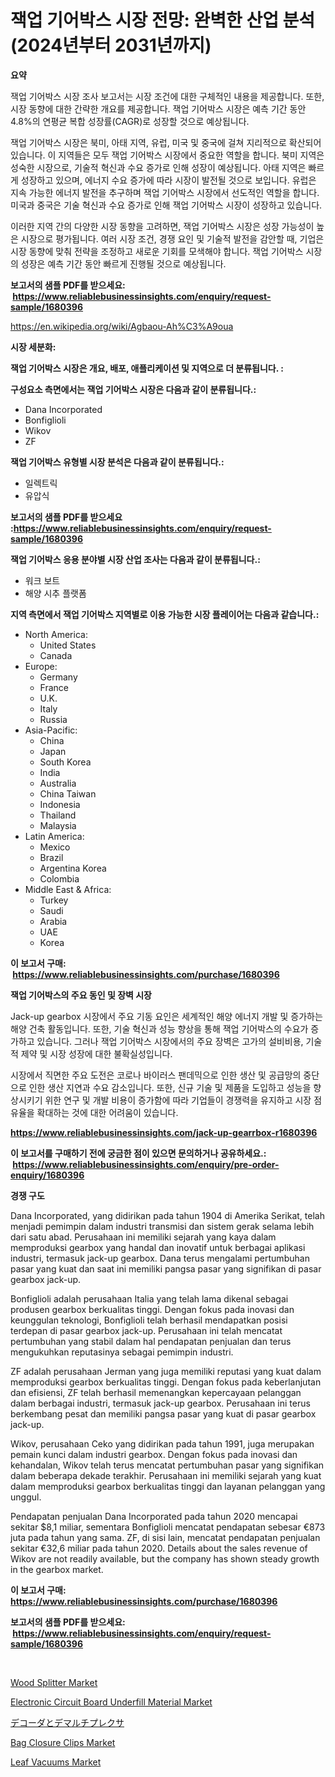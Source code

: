 <p><h1>잭업 기어박스 시장 전망: 완벽한 산업 분석 (2024년부터 2031년까지)</h1></p><p><strong>요약</strong></p>
<p><p>잭업 기어박스 시장 조사 보고서는 시장 조건에 대한 구체적인 내용을 제공합니다. 또한, 시장 동향에 대한 간략한 개요를 제공합니다. 잭업 기어박스 시장은 예측 기간 동안 4.8%의 연평균 복합 성장률(CAGR)로 성장할 것으로 예상됩니다.</p><p>잭업 기어박스 시장은 북미, 아태 지역, 유럽, 미국 및 중국에 걸쳐 지리적으로 확산되어 있습니다. 이 지역들은 모두 잭업 기어박스 시장에서 중요한 역할을 합니다. 북미 지역은 성숙한 시장으로, 기술적 혁신과 수요 증가로 인해 성장이 예상됩니다. 아태 지역은 빠르게 성장하고 있으며, 에너지 수요 증가에 따라 시장이 발전될 것으로 보입니다. 유럽은 지속 가능한 에너지 발전을 추구하며 잭업 기어박스 시장에서 선도적인 역할을 합니다. 미국과 중국은 기술 혁신과 수요 증가로 인해 잭업 기어박스 시장이 성장하고 있습니다.</p><p>이러한 지역 간의 다양한 시장 동향을 고려하면, 잭업 기어박스 시장은 성장 가능성이 높은 시장으로 평가됩니다. 여러 시장 조건, 경쟁 요인 및 기술적 발전을 감안할 때, 기업은 시장 동향에 맞춰 전략을 조정하고 새로운 기회를 모색해야 합니다. 잭업 기어박스 시장의 성장은 예측 기간 동안 빠르게 진행될 것으로 예상됩니다.</p></p>
<p><strong>보고서의 샘플 PDF를 받으세요: &nbsp;<a href="https://www.reliablebusinessinsights.com/enquiry/request-sample/1680396">https://www.reliablebusinessinsights.com/enquiry/request-sample/1680396</a></strong></p>
<p><a href="https://en.wikipedia.org/wiki/Agbaou-Ah%C3%A9oua">https://en.wikipedia.org/wiki/Agbaou-Ah%C3%A9oua</a></p>
<p><strong>시장 세분화:</strong></p>
<p><strong> 잭업 기어박스 시장은 개요, 배포, 애플리케이션 및 지역으로 더 분류됩니다. :</strong></p>
<p><strong>구성요소 측면에서는 잭업 기어박스 시장은 다음과 같이 분류됩니다.:</strong></p>
<p><ul><li>Dana Incorporated</li><li>Bonfiglioli</li><li>Wikov</li><li>ZF</li></ul></p>
<p><strong> 잭업 기어박스 유형별 시장 분석은 다음과 같이 분류됩니다.:</strong></p>
<p><ul><li>일렉트릭</li><li>유압식</li></ul></p>
<p><strong>보고서의 샘플 PDF를 받으세요 :<a href="https://www.reliablebusinessinsights.com/enquiry/request-sample/1680396">https://www.reliablebusinessinsights.com/enquiry/request-sample/1680396</a></strong></p>
<p><strong> 잭업 기어박스 응용 분야별 시장 산업 조사는 다음과 같이 분류됩니다.:</strong></p>
<p><ul><li>워크 보트</li><li>해양 시추 플랫폼</li></ul></p>
<p><strong>지역 측면에서 잭업 기어박스 지역별로 이용 가능한 시장 플레이어는 다음과 같습니다.:</strong></p>
<p><ul>
    <li>
        North America:
        <ul>
            <li>United States</li>
            <li>Canada</li>
        </ul>
    </li>
    <li>
        Europe:
        <ul>
            <li>Germany</li>
            <li>France</li>
            <li>U.K.</li>
            <li>Italy</li>
            <li>Russia</li>
        </ul>
    </li>
    <li>
        Asia-Pacific:
        <ul>
            <li>China</li>
            <li>Japan</li>
            <li>South Korea</li>
            <li>India</li>
            <li>Australia</li>
            <li>China Taiwan</li>
            <li>Indonesia</li>
            <li>Thailand</li>
            <li>Malaysia</li>
        </ul>
    </li>
    <li>
        Latin America:
        <ul>
            <li>Mexico</li>
            <li>Brazil</li>
            <li>Argentina Korea</li>
            <li>Colombia</li>
        </ul>
    </li>
    <li>
        Middle East & Africa:
        <ul>
            <li>Turkey</li>
            <li>Saudi</li>
            <li>Arabia</li>
            <li>UAE</li>
            <li>Korea</li>
        </ul>
    </li>
    </ul></p>
<p><strong>이 보고서 구매: &nbsp;<a href="https://www.reliablebusinessinsights.com/purchase/1680396">https://www.reliablebusinessinsights.com/purchase/1680396</a></strong></p>
<p><strong>잭업 기어박스의 주요 동인 및 장벽 시장</strong></p>
<p><p>Jack-up gearbox 시장에서 주요 기동 요인은 세계적인 해양 에너지 개발 및 증가하는 해양 건축 활동입니다. 또한, 기술 혁신과 성능 향상을 통해 잭업 기어박스의 수요가 증가하고 있습니다. 그러나 잭업 기어박스 시장에서의 주요 장벽은 고가의 설비비용, 기술적 제약 및 시장 성장에 대한 불확실성입니다.</p><p>시장에서 직면한 주요 도전은 코로나 바이러스 팬데믹으로 인한 생산 및 공급망의 중단으로 인한 생산 지연과 수요 감소입니다. 또한, 신규 기술 및 제품을 도입하고 성능을 향상시키기 위한 연구 및 개발 비용이 증가함에 따라 기업들이 경쟁력을 유지하고 시장 점유율을 확대하는 것에 대한 어려움이 있습니다.</p></p>
<p><strong><a href="https://www.reliablebusinessinsights.com/jack-up-gearrbox-r1680396">https://www.reliablebusinessinsights.com/jack-up-gearrbox-r1680396</a></strong></p>
<p><strong>이 보고서를 구매하기 전에 궁금한 점이 있으면 문의하거나 공유하세요.: &nbsp;<a href="https://www.reliablebusinessinsights.com/enquiry/pre-order-enquiry/1680396">https://www.reliablebusinessinsights.com/enquiry/pre-order-enquiry/1680396</a></strong></p>
<p><strong>경쟁 구도</strong></p>
<p><p>Dana Incorporated, yang didirikan pada tahun 1904 di Amerika Serikat, telah menjadi pemimpin dalam industri transmisi dan sistem gerak selama lebih dari satu abad. Perusahaan ini memiliki sejarah yang kaya dalam memproduksi gearbox yang handal dan inovatif untuk berbagai aplikasi industri, termasuk jack-up gearbox. Dana terus mengalami pertumbuhan pasar yang kuat dan saat ini memiliki pangsa pasar yang signifikan di pasar gearbox jack-up.</p><p>Bonfiglioli adalah perusahaan Italia yang telah lama dikenal sebagai produsen gearbox berkualitas tinggi. Dengan fokus pada inovasi dan keunggulan teknologi, Bonfiglioli telah berhasil mendapatkan posisi terdepan di pasar gearbox jack-up. Perusahaan ini telah mencatat pertumbuhan yang stabil dalam hal pendapatan penjualan dan terus mengukuhkan reputasinya sebagai pemimpin industri.</p><p>ZF adalah perusahaan Jerman yang juga memiliki reputasi yang kuat dalam memproduksi gearbox berkualitas tinggi. Dengan fokus pada keberlanjutan dan efisiensi, ZF telah berhasil memenangkan kepercayaan pelanggan dalam berbagai industri, termasuk jack-up gearbox. Perusahaan ini terus berkembang pesat dan memiliki pangsa pasar yang kuat di pasar gearbox jack-up.</p><p>Wikov, perusahaan Ceko yang didirikan pada tahun 1991, juga merupakan pemain kunci dalam industri gearbox. Dengan fokus pada inovasi dan kehandalan, Wikov telah terus mencatat pertumbuhan pasar yang signifikan dalam beberapa dekade terakhir. Perusahaan ini memiliki sejarah yang kuat dalam memproduksi gearbox berkualitas tinggi dan layanan pelanggan yang unggul.</p><p>Pendapatan penjualan Dana Incorporated pada tahun 2020 mencapai sekitar $8,1 miliar, sementara Bonfiglioli mencatat pendapatan sebesar €873 juta pada tahun yang sama. ZF, di sisi lain, mencatat pendapatan penjualan sekitar €32,6 miliar pada tahun 2020. Details about the sales revenue of Wikov are not readily available, but the company has shown steady growth in the gearbox market.</p></p>
<p><strong>이 보고서 구매: &nbsp; <a href="https://www.reliablebusinessinsights.com/purchase/1680396">https://www.reliablebusinessinsights.com/purchase/1680396</a></strong></p>
<p><strong>보고서의 샘플 PDF를 받으세요: &nbsp;<a href="https://www.reliablebusinessinsights.com/enquiry/request-sample/1680396">https://www.reliablebusinessinsights.com/enquiry/request-sample/1680396</a></strong><strong></strong></p>
<p>&nbsp;</p>
<p><p><a href="https://issuu.com/reportprime-2/docs/wood-splitter-market-size-2030.pptx">Wood Splitter Market</a></p><p><a href="https://www.linkedin.com/pulse/electronic-circuit-board-underfill-material-market-provides-kajge">Electronic Circuit Board Underfill Material Market</a></p><p><a href="https://medium.com/@trevawiszk20231/%E3%82%B0%E3%83%AD%E3%83%BC%E3%83%90%E3%83%AB%E3%83%87%E3%82%B3%E3%83%BC%E3%83%80%E3%83%BC%E3%81%A8%E3%83%87%E3%83%9E%E3%83%AB%E3%82%AF%E3%82%B9%E5%B8%82%E5%A0%B4%E3%81%AE%E5%8C%85%E6%8B%AC%E7%9A%84%E3%81%AA%E5%88%86%E6%9E%90-%E6%88%90%E9%95%B7%E3%81%AE%E3%83%88%E3%83%AC%E3%83%B3%E3%83%89%E3%81%A8%E5%B8%82%E5%A0%B4%E4%BA%88%E6%B8%AC-2024%E5%B9%B4-2031%E5%B9%B4-1b4a92689e97">デコーダとデマルチプレクサ</a></p><p><a href="https://github.com/shahriarnajimjoy333/Market-Research-Report-List-1/blob/main/bag-closure-clips-market.md">Bag Closure Clips Market</a></p><p><a href="https://issuu.com/reportprime-2/docs/leaf-vacuums-market-size-2030.pptx">Leaf Vacuums Market</a></p></p>